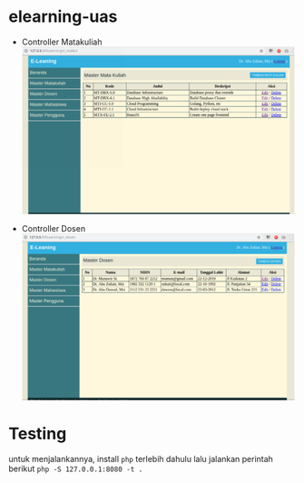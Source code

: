 # elearning-uas
* Controller Matakuliah
![Controller Matakuliah](https://raw.githubusercontent.com/abudawud/elearning-eMVC/master/docs/c_matkul.png "Controller Matakuliah")

* Controller Dosen
![Controller Dosen](https://raw.githubusercontent.com/abudawud/elearning-eMVC/master/docs/c_dosen.png  "Controller Dosen")

# Testing
untuk menjalankannya, install `php` terlebih dahulu lalu jalankan perintah berikut
`php -S 127.0.0.1:8080 -t .`